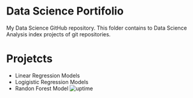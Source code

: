 # Data Science Portifolio 
My Data Science GitHub repository.
This folder contains to Data Science Analysis index projects of git repositories.
# Projetcts
- Linear Regression Models
- Logigistic Regression Models
- Randon Forest Model
![uptime](https://img.shields.io/github/last-commit/flencina/Data_Science_Portifolio-)

